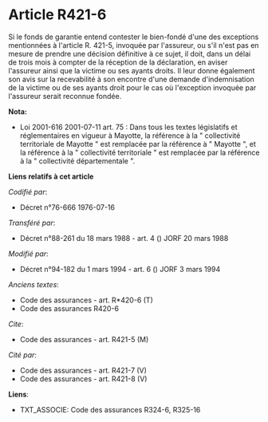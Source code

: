 # Article R421-6

Si le fonds de garantie entend contester le bien-fondé d'une des exceptions mentionnées à l'article R. 421-5, invoquée par
l'assureur, ou s'il n'est pas en mesure de prendre une décision définitive à ce sujet, il doit, dans un délai de trois mois à
compter de la réception de la déclaration, en aviser l'assureur ainsi que la victime ou ses ayants droits. Il leur donne
également son avis sur la recevabilité à son encontre d'une demande d'indemnisation de la victime ou de ses ayants droit pour
le cas où l'exception invoquée par l'assureur serait reconnue fondée.

**Nota:**

- Loi 2001-616 2001-07-11 art. 75 : Dans tous les textes législatifs et réglementaires en vigueur à Mayotte, la référence à
la " collectivité territoriale de Mayotte " est remplacée par la référence à " Mayotte ", et la référence à la " collectivité
territoriale " est remplacée par la référence à la " collectivité départementale ".

**Liens relatifs à cet article**

_Codifié par_:

  - Décret n°76-666 1976-07-16

_Transféré par_:

  - Décret n°88-261 du 18 mars 1988 - art. 4 () JORF 20 mars 1988

_Modifié par_:

  - Décret n°94-182 du 1 mars 1994 - art. 6 () JORF 3 mars 1994

_Anciens textes_:

  - Code des assurances - art. R*420-6 (T)
  - Code des assurances R420-6

_Cite_:

  - Code des assurances - art. R421-5 (M)

_Cité par_:

  - Code des assurances - art. R421-7 (V)
  - Code des assurances - art. R421-8 (V)

**Liens**:

  - TXT_ASSOCIE: Code des assurances R324-6, R325-16
